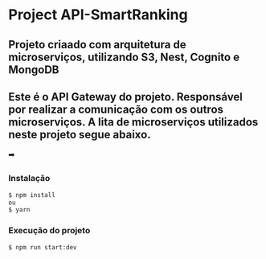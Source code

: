 # Project API-SmartRanking

## Projeto criaado com arquitetura de microserviços, utilizando S3, Nest, Cognito e MongoDB

## Este é o API Gateway do projeto. Responsável por realizar a comunicação com os outros microserviços. A lita de microserviços utilizados neste projeto segue abaixo.

:arrow_right: 

### Instalação

```bash
$ npm install
ou
$ yarn
```

### Execução do projeto

```bash
$ npm run start:dev
```
